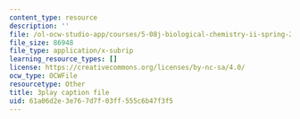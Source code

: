 ```yaml
---
content_type: resource
description: ''
file: /ol-ocw-studio-app/courses/5-08j-biological-chemistry-ii-spring-2016/61a06d2e3e767d7f03ff555c6b47f3f5_RBH2RVDrJYI.srt
file_size: 86948
file_type: application/x-subrip
learning_resource_types: []
license: https://creativecommons.org/licenses/by-nc-sa/4.0/
ocw_type: OCWFile
resourcetype: Other
title: 3play caption file
uid: 61a06d2e-3e76-7d7f-03ff-555c6b47f3f5
---
```

